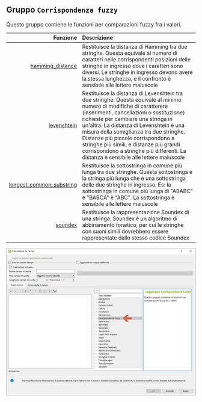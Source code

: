 ## Gruppo `Corrispondenza fuzzy`

Questo gruppo contiene le funzioni per comparazioni fuzzy fra i valori. 

| Funzione  | Descrizione|
|----------:|:-----------|
|[hamming_distance](hamming_distance.md)|Restituisce la distanza di Hamming tra due stringhe. Questa equivale al numero di caratteri nelle corrispondenti posizioni delle stringhe in ingresso dove i caratteri sono diversi. Le stringhe in ingresso devono avere la stessa lunghezza, e il confronto è sensibile alle lettere maiuscole|
|[levenshtein](levenshtein.md)|Restituisce la distanza di Levenshtein tra due stringhe. Questa equivale al minimo numero di modifiche di caratterere (inserimenti, cancellazioni o sostituzione) richieste per cambiare una stringa in un'altra. La distanza di Levenshtein è una misura della somiglianza tra due stringhe. Distanze più piccole corrispondono a stringhe più simili, e distanze più grandi corrispondono a stringhe più differenti. La distanza è sensibile alle lettere maiuscole|
|[longest_common_substring](longest_common_substring.md)|Restituisce la sottostringa in comune più lunga tra due stringhe. Questa sottostringa è la stringa più lunga che è una sottostringa delle due stringhe in ingresso. Es: la sottostringa in comune più lunga di "ABABC" e "BABCA" è "ABC". La sottostringa è sensibile alle lettere maiuscole|
|[soundex](soundex.md)|Restituisce la rappresentazione Soundex di una stringa. Soundex è un algoritmo di abbinamento fonetico, per cui le stringhe con suoni simili dovrebbero essere rappresentate dallo stesso codice Soundex|

<img src="/img/corrispondenza_fuzzy/gruppo_corrispondenza_fuzzy1.png">
